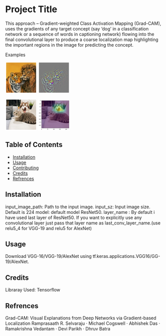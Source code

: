 # Project Title
This approach – Gradient-weighted Class Activation Mapping (Grad-CAM), uses the gradients of any target concept (say ‘dog’ in a classification network or a sequence of words in captioning network) flowing into the final convolutional layer to produce a coarse localization map highlighting the important regions in the image for predicting the concept.

Examples 
<p float="left">
  <img src="https://github.com/anmol-c03/Grad_cam/blob/main/images/lion_tiger.png" width="100" />
  <img src="https://github.com/anmol-c03/Grad_cam/blob/main/images/sialency.png" width="100" /> 
</p>

<p float="left">
  <img src="https://github.com/anmol-c03/Grad_cam/blob/main/images/cat_dog.png" width="100" />
  <img src="https://github.com/anmol-c03/Grad_cam/blob/main/images/learn_cat_dog.png" width="100" /> 
</p>



## Table of Contents
- [Installation](#installation)
- [Usage](#usage)
- [Contributing](#contributing)
- [Credits](#credits)
- [Refrences](#refrences)


## Installation

input_image_path: Path to the input image.
input_sz: Input image size. Default is 224
model: default model ResNet50. 
layer_name : By default i have used last layer of ResNet50. If you want to explicitly use any convolutional layer just pass that   layer   name as last_conv_layer_name.(use relu5_4 for VGG-19 and relu5 for AlexNet)


## Usage
Download  VGG-16/VGG-19/AlexNet using tf.keras.applications.VGG16/GG-19/AlexNet.


## Credits
Libraray Used: Tensorflow

## Refrences

Grad-CAM: Visual Explanations from Deep Networks via Gradient-based Localization
Ramprasaath R. Selvaraju · Michael Cogswell · Abhishek Das · Ramakrishna Vedantam · Devi Parikh · Dhruv Batra

